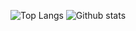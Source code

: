 <!--
**Animesh245/Animesh245** is a ✨ _special_ ✨ repository because its `README.md` (this file) appears on your GitHub profile.

Here are some ideas to get you started:

- 🔭 I’m currently working on ...
- 🌱 I’m currently learning ...
- 👯 I’m looking to collaborate on ...
- 🤔 I’m looking for help with ...
- 💬 Ask me about ...
- 📫 How to reach me: ...
- 😄 Pronouns: ...
- ⚡ Fun fact: ...
-->

![Top Langs](https://github-readme-stats.vercel.app/api/top-langs/?username=Animesh245&count_private=true&layout=compact&theme=vue)
![Github stats](https://github-readme-stats.vercel.app/api?username=Animesh245&show_icons=true&count_private=true&theme=vue)

